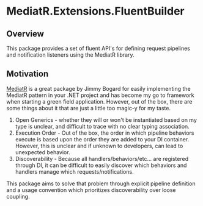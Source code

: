 # MediatR.Extensions.FluentBuilder

## Overview

This package provides a set of fluent API's for defining request pipelines and notification listeners using the MediatR library.

## Motivation

[MediatR](https://github.com/jbogard/MediatR) is a great package by Jimmy Bogard for easily implementing the MediatR pattern in your .NET project and has become my go to framework when starting a green field application. However, out of the box, there are some things about it that are just a little too magic-y for my taste.
1. Open Generics - whether they will or won't be instantiated based on my type is unclear, and difficult to trace with no clear typing association. 
2. Execution Order - Out of the box, the order in which pipeline behaviors execute is based upon the order they are added to your DI container. However, this is unclear and if unknown to developers, can lead to unexpected behavior.
3. Discoverability - Because all handlers/behaviors/etc... are registered through DI, it can be difficult to easily discover which behaviors and handlers manage which requests/notifications.

This package aims to solve that problem through explicit pipeline definition and a usage convention which prioritizes discoverability over loose coupling.
